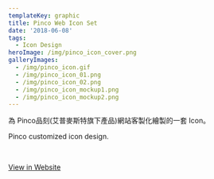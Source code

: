 ```yaml
---
templateKey: graphic
title: Pinco Web Icon Set
date: '2018-06-08'
tags:
  - Icon Design
heroImage: /img/pinco_icon_cover.png
galleryImages:
  - /img/pinco_icon.gif
  - /img/pinco_icon_01.png
  - /img/pinco_icon_02.png
  - /img/pinco_icon_mockup1.png
  - /img/pinco_icon_mockup2.png
---
```

為 Pinco品刻(艾普麥斯特旗下產品)網站客製化繪製的一套 Icon。

Pinco customized icon design.

<br/>

[View in Website](https://www.pinco.fit/)
